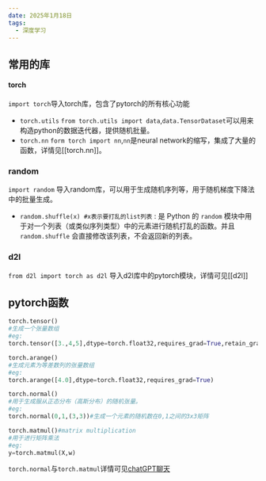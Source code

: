 ```yaml
---
date: 2025年1月18日
tags:
  - 深度学习
---
```


## 常用的库
#### torch
`import torch`导入torch库，包含了pytorch的所有核心功能
- `torch.utils`
	`from torch.utils import data`,`data.TensorDataset`可以用来构造python的数据迭代器，提供随机批量。
- `torch.nn`
	`form torch import nn`,`nn`是neural network的缩写，集成了大量的函数，详情见[[torch.nn]]。


### random
`import random` 导入random库，可以用于生成随机序列等，用于随机梯度下降法中的批量生成。
- `random.shuffle(x) #x表示要打乱的list列表` : 是 Python 的 `random` 模块中用于对一个列表（或类似序列类型）中的元素进行随机打乱的函数。并且`random.shuffle` 会直接修改该列表，不会返回新的列表。

### d2l
`from d2l import torch as d2l` 导入d2l库中的pytorch模块，详情可见[[d2l]]

## pytorch函数

```python
torch.tensor()
#生成一个张量数组
#eg:
torch.tensor([3.,4,5],dtype=torch.float32,requires_grad=True,retain_graph=True,create_graph=True)

torch.arange()
#生成元素为等差数列的张量数组
#eg:
torch.arange([4.0],dtype=torch.float32,requires_grad=True)

torch.normal()
#用于生成服从正态分布（高斯分布）的随机张量。
#eg:
torch.normal(0,1,(3,3))#生成一个元素的随机数在0,1之间的3x3矩阵

torch.matmul()#matrix multiplication
#用于进行矩阵乘法
#eg:
y=torch.matmul(X,w)
```
`torch.normal`与`torch.matmul`详情可见[chatGPT聊天](https://chatgpt.com/share/678b8b4a-7ff8-800c-8420-ffd4153bb3a9)


